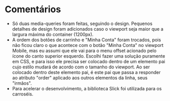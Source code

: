 # Comentários

- Só duas media-queries foram feitas, seguindo o design. Pequenos detalhes de design foram adicionados caso o viewport seja maior que a largura máxima do container (1200px).
- A ordem dos botões de carrinho e "Minha Conta" foram trocados, pois não ficou claro o que acontece com o botão "Minha Conta" no viewport Mobile, mas eu assumi que ele vai para o menu offset acionado pelo ícone do canto superior esquerdo. Escolhi fazer uma solução puramente em CSS, e para isso ele precisa ser colocado dentro de um elemento pai cujo estilo mudará de acordo com o tamanho do viewport. Ao ser colocado dentro deste elemento pai, é este pai que passa a responder ao atributo "order" aplicado aos outros elementos da linha, seus "irmãos".
- Para acelerar o desenvolvimento, a biblioteca Slick foi utilizada para os carroséis.